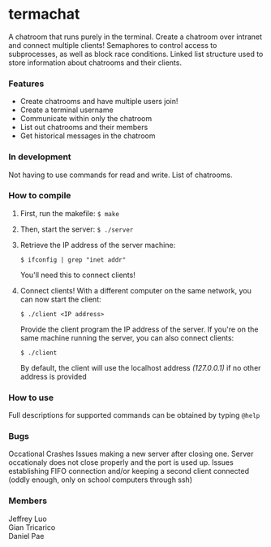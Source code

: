 # termachat
A chatroom that runs purely in the terminal. Create a chatroom over intranet and connect multiple clients! Semaphores to control access to subprocesses, as well as block race conditions. Linked list structure used to store information about chatrooms and their clients.

### Features
+ Create chatrooms and have multiple users join!
+ Create a terminal username
+ Communicate within only the chatroom
+ List out chatrooms and their members
+ Get historical messages in the chatroom

### In development

Not having to use commands for read and write.
List of chatrooms.

### How to compile

1. First, run the makefile: ```$ make```
2. Then, start the server: ```$ ./server```
3. Retrieve the IP address of the server machine: 

    ```$ ifconfig | grep "inet addr"```

   You'll need this to connect clients!

4. Connect clients! With a different computer on the same network, you can now start the client: 

    ```$ ./client <IP address>```

   Provide the client program the IP address of the server. If you're on the same machine running the server, you can also connect clients: 

    ```$ ./client```

   By default, the client will use the localhost address *(127.0.0.1)* if no other address is provided


### How to use

Full descriptions for supported commands can be obtained by typing ```@help```

### Bugs

Occational Crashes
Issues making a new server after closing one. Server occationaly does not close properly and the port is used up.
Issues establishing FIFO connection and/or keeping a second client connected (oddly enough, only on 
school computers through ssh)

### Members
Jeffrey Luo<br>
Gian Tricarico<br>
Daniel Pae
